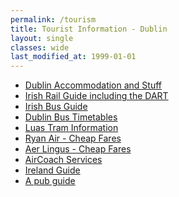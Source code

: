 ```yaml
---
permalink: /tourism
title: Tourist Information - Dublin
layout: single
classes: wide
last_modified_at: 1999-01-01
---
```


<ul>
<li><a href="http://www.visitdublin.com">Dublin Accommodation and Stuff</a>

<li><a href="http://www.irishrail.ie/">Irish Rail Guide including the DART</a>

<li><a href="http://www.buseireann.ie/">Irish Bus Guide</a>

<li><a href="http://www.dublinbus.ie/">Dublin Bus Timetables </a>

<li><a href="http://www.luas.ie/">Luas Tram Information </a>

<li><a href="http://www.ryanair.ie/">Ryan Air - Cheap Fares </a>

<li><a href="http://www.aerlingus.com/">Aer Lingus - Cheap Fares </a>

<li><a href="http://www.aircoach.ie">AirCoach Services </a>

<li><a href="http://www.ireland.com/">Ireland Guide</a>

<li><a href="http://www.publin.ie/">A pub guide</a>


